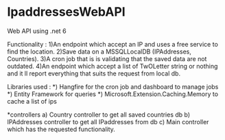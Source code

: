 ﻿# IpaddressesWebAPI
Web API using .net 6

Functionality :
1)An endpoint which accept an IP and uses a free service to find the location.
2)Save data on a MSSQLLocalDB (IPAddresses, Countries).
3)A cron job that is is validating that the saved data are not outdated.
4)An endpoint which accept a list of TwOLetter string or nothing and it ll report everything that suits the request from local db.

Libraries used :
*) Hangfire for the cron job and dashboard to manage jobs
*) Entity Framework for queries
*) Microsoft.Extension.Caching.Memory to cache a list of ips

*controllers
a) Country controller to get all saved countries db
b) IPAddresses controller to get all IPaddresses from db
c) Main controller which has the requested functionality.